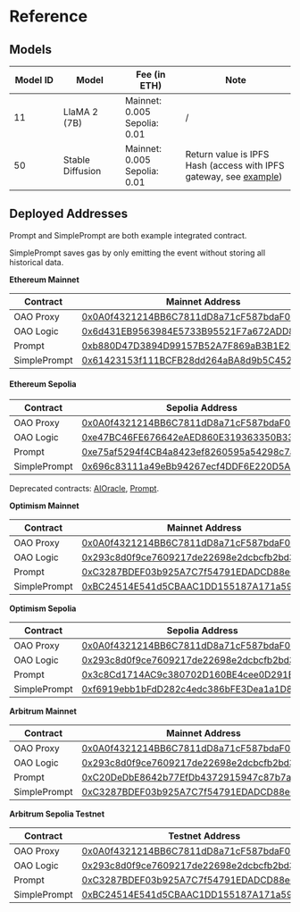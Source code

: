# Reference

## Models

<table><thead><tr><th width="124">Model ID</th><th width="152">Model</th><th width="149">Fee (in ETH)</th><th width="415">Note</th></tr></thead><tbody><tr><td>11</td><td>LlaMA 2 (7B)</td><td>Mainnet: 0.005<br>Sepolia: 0.01</td><td>/</td></tr><tr><td>50</td><td>Stable Diffusion</td><td>Mainnet: 0.005<br>Sepolia: 0.01</td><td>Return value is IPFS Hash (access with IPFS gateway, see <a href="https://ipfs.io/ipfs/QmTJGTnAHLaYSVz8xbWZBVwAWNUJSi7GKZDzkCLMHTxAXt">example</a>)</td></tr></tbody></table>

## Deployed Addresses

Prompt and SimplePrompt are both example integrated contract.

SimplePrompt saves gas by only emitting the event without storing all historical data.

**Ethereum Mainnet**

| Contract     | Mainnet Address                                                                                                       |
| ------------ | --------------------------------------------------------------------------------------------------------------------- |
| OAO Proxy    | [0x0A0f4321214BB6C7811dD8a71cF587bdaF03f0A0](https://etherscan.io/address/0x0A0f4321214BB6C7811dD8a71cF587bdaF03f0A0) |
| OAO Logic    | [0x6d431EB9563984E5733B95521F7a672ADD8175a4](https://etherscan.io/address/0x6d431EB9563984E5733B95521F7a672ADD8175a4) |
| Prompt       | [0xb880D47D3894D99157B52A7F869aB3B1E2D4349d](https://etherscan.io/address/0xb880D47D3894D99157B52A7F869aB3B1E2D4349d) |
| SimplePrompt | [0x61423153f111BCFB28dd264aBA8d9b5C452228D2](https://etherscan.io/address/0x61423153f111BCFB28dd264aBA8d9b5C452228D2) |

#### **Ethereum Sepolia**

| Contract     | Sepolia Address                                                                                                               |
| ------------ | ----------------------------------------------------------------------------------------------------------------------------- |
| OAO Proxy    | [0x0A0f4321214BB6C7811dD8a71cF587bdaF03f0A0](https://sepolia.etherscan.io/address/0x0A0f4321214BB6C7811dD8a71cF587bdaF03f0A0) |
| OAO Logic    | [0xe47BC46FE676642eAED860E319363350B334236a](https://sepolia.etherscan.io/address/0xe47BC46FE676642eAED860E319363350B334236a) |
| Prompt       | [0xe75af5294f4CB4a8423ef8260595a54298c7a2FB](https://sepolia.etherscan.io/address/0xe75af5294f4CB4a8423ef8260595a54298c7a2FB) |
| SimplePrompt | [0x696c83111a49eBb94267ecf4DDF6E220D5A80129](https://sepolia.etherscan.io/address/0x696c83111a49eBb94267ecf4DDF6E220D5A80129) |

Deprecated contracts: [AIOracle](https://sepolia.etherscan.io/address/0xb880D47D3894D99157B52A7F869aB3B1E2D4349d), [Prompt](https://sepolia.etherscan.io/address/0x5d6963003Ad172Fd1D2A2fD18bB3967eA7Aef1a2).

**Optimism Mainnet**

| Contract     | Mainnet Address                                                                                                                  |
| ------------ | -------------------------------------------------------------------------------------------------------------------------------- |
| OAO Proxy    | [0x0A0f4321214BB6C7811dD8a71cF587bdaF03f0A0](https://optimistic.etherscan.io/address/0x0A0f4321214BB6C7811dD8a71cF587bdaF03f0A0) |
| OAO Logic    | [0x293c8d0f9ce7609217de22698e2dcbcfb2bd3d9d](https://optimistic.etherscan.io/address/0x293c8d0f9ce7609217de22698e2dcbcfb2bd3d9d) |
| Prompt       | [0xC3287BDEF03b925A7C7f54791EDADCD88e632CcD](https://optimistic.etherscan.io/address/0xC3287BDEF03b925A7C7f54791EDADCD88e632CcD) |
| SimplePrompt | [0xBC24514E541d5CBAAC1DD155187A171a593e5CF6](https://optimistic.etherscan.io/address/0xBC24514E541d5CBAAC1DD155187A171a593e5CF6) |

**Optimism Sepolia**

| Contract     | Sepolia Address                                                                                                                        |
| ------------ | -------------------------------------------------------------------------------------------------------------------------------------- |
| OAO Proxy    | [0x0A0f4321214BB6C7811dD8a71cF587bdaF03f0A0](https://sepolia-optimism.etherscan.io/address/0x0A0f4321214BB6C7811dD8a71cF587bdaF03f0A0) |
| OAO Logic    | [0x293c8d0f9ce7609217de22698e2dcbcfb2bd3d9d](https://sepolia-optimism.etherscan.io/address/0x293c8d0f9ce7609217de22698e2dcbcfb2bd3d9d) |
| Prompt       | [0x3c8Cd1714AC9c380702D160BE4cee0D291Eb89C0](https://sepolia-optimism.etherscan.io/address/0x3c8Cd1714AC9c380702D160BE4cee0D291Eb89C0) |
| SimplePrompt | [0xf6919ebb1bFdD282c4edc386bFE3Dea1a1D8AC16](https://sepolia-optimism.etherscan.io/address/0xf6919ebb1bFdD282c4edc386bFE3Dea1a1D8AC16) |

**Arbitrum Mainnet**

| Contract     | Mainnet Address                                                                                                      |
| ------------ | -------------------------------------------------------------------------------------------------------------------- |
| OAO Proxy    | [0x0A0f4321214BB6C7811dD8a71cF587bdaF03f0A0](https://arbiscan.io/address/0x0A0f4321214BB6C7811dD8a71cF587bdaF03f0A0) |
| OAO Logic    | [0x293c8d0f9ce7609217de22698e2dcbcfb2bd3d9d](https://arbiscan.io/address/0x293c8d0f9ce7609217de22698e2dcbcfb2bd3d9d) |
| Prompt       | [0xC20DeDbE8642b77EfDb4372915947c87b7a526bD](https://arbiscan.io/address/0xC20DeDbE8642b77EfDb4372915947c87b7a526bD) |
| SimplePrompt | [0xC3287BDEF03b925A7C7f54791EDADCD88e632CcD](https://arbiscan.io/address/0xC3287BDEF03b925A7C7f54791EDADCD88e632CcD) |

**Arbitrum Sepolia Testnet**

| Contract     | Testnet Address                                                                                                              |
| ------------ | ---------------------------------------------------------------------------------------------------------------------------- |
| OAO Proxy    | [0x0A0f4321214BB6C7811dD8a71cF587bdaF03f0A0](https://sepolia.arbiscan.io/address/0x0A0f4321214BB6C7811dD8a71cF587bdaF03f0A0) |
| OAO Logic    | [0x293c8d0f9ce7609217de22698e2dcbcfb2bd3d9d](https://sepolia.arbiscan.io/address/0x293c8d0f9ce7609217de22698e2dcbcfb2bd3d9d) |
| Prompt       | [0xC3287BDEF03b925A7C7f54791EDADCD88e632CcD](https://sepolia.arbiscan.io/address/0xC3287BDEF03b925A7C7f54791EDADCD88e632CcD) |
| SimplePrompt | [0xBC24514E541d5CBAAC1DD155187A171a593e5CF6](https://sepolia.arbiscan.io/address/0xBC24514E541d5CBAAC1DD155187A171a593e5CF6) |

